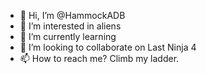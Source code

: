 - 👋 Hi, I’m @HammockADB
- 👀 I’m interested in aliens
- 🌱 I’m currently learning
- 💞️ I’m looking to collaborate on Last Ninja 4
- 📫 How to reach me? Climb my ladder.

<!---
HammockADB/HammockADB is a ✨ special ✨ repository because its `README.md` (this file) appears on your GitHub profile.
You can click the Preview link to take a look at your changes.
--->
